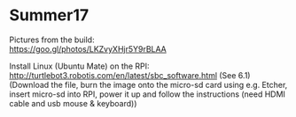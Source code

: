 # Summer17

Pictures from the build:  
https://goo.gl/photos/LKZvyXHjr5Y9rBLAA

Install Linux (Ubuntu Mate) on the RPI:  
http://turtlebot3.robotis.com/en/latest/sbc_software.html (See 6.1) (Download the file, burn the image onto the micro-sd card using e.g. Etcher, insert micro-sd into RPI, power it up and follow the instructions (need HDMI cable and usb mouse & keyboard))
